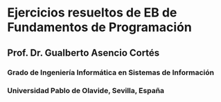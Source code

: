 # Ejercicios resueltos de EB de Fundamentos de Programación 
## Prof. Dr. Gualberto Asencio Cortés
### Grado de Ingeniería Informática en Sistemas de Información
### Universidad Pablo de Olavide, Sevilla, España

